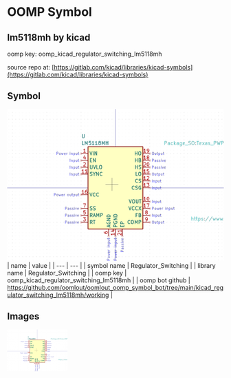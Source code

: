 # OOMP Symbol  
## lm5118mh  by kicad  
  
oomp key: oomp_kicad_regulator_switching_lm5118mh  
  
source repo at: [https://gitlab.com/kicad/libraries/kicad-symbols](https://gitlab.com/kicad/libraries/kicad-symbols)  
## Symbol  
  
[![working.png](working_600.png)](working.png)  
| name | value | 
| --- | --- | 
| symbol name | Regulator_Switching | 
| library name | Regulator_Switching | 
| oomp key | oomp_kicad_regulator_switching_lm5118mh | 
| oomp bot github | https://github.com/oomlout/oomlout_oomp_symbol_bot/tree/main/kicad_regulator_switching_lm5118mh/working | 
## Images  
  
[![working.png](working_140.png)](working.png)  
